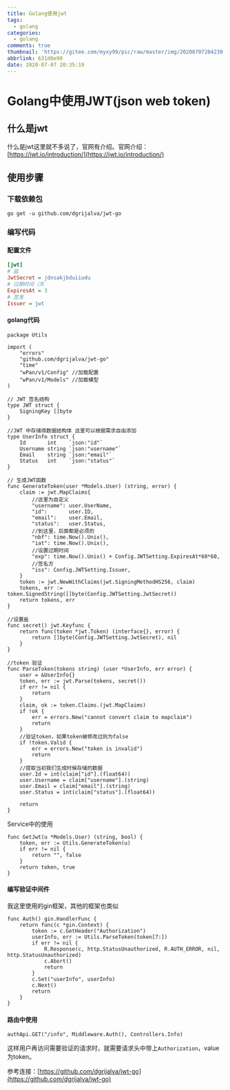 ```yaml
---
title: Golang使用jwt
tags:
  - golang
categories:
  - golang
comments: true
thumbnail: 'https://gitee.com/myxy99/pic/raw/master/img/20200707204230.png'
abbrlink: 631d0e90
date: 2020-07-07 20:35:19
---
```

# Golang中使用JWT(json web token)

## 什么是jwt
什么是jwt这里就不多说了，官网有介绍。官网介绍：[https://jwt.io/introduction/](https://jwt.io/introduction/)

## 使用步骤

### 下载依赖包

```golang
go get -u github.com/dgrijalva/jwt-go

```

### 编写代码

#### 配置文件

```ini
[jwt]
# 盐
JwtSecret = jdnsakjbduiiudu
# 过期时间（天
ExpiresAt = 3
# 签发
Issuer = jwt

```

#### golang代码

```golang
package Utils

import (
	"errors"
	"github.com/dgrijalva/jwt-go"
	"time"
	"wPan/v1/Config" //加载配置
	"wPan/v1/Models" //加载模型
)

// JWT 签名结构
type JWT struct {
	SigningKey []byte
}

//JWT 中存储得数据结构体 这里可以根据需求自由添加
type UserInfo struct {
	Id       int    `json:"id"`
	Username string `json:"username"`
	Email    string `json:"email"`
	Status   int    `json:"status"`
}

// 生成JWT函数
func GenerateToken(user *Models.User) (string, error) {
	claim := jwt.MapClaims{
		//这里为自定义
		"username": user.UserName,
		"id":       user.ID,
		"email":    user.Email,
		"status":   user.Status,
		//到这里，后面都是必须的
		"nbf": time.Now().Unix(),
		"iat": time.Now().Unix(),
		//设置过期时间
		"exp": time.Now().Unix() + Config.JWTSetting.ExpiresAt*60*60,
		//签名方
		"iss": Config.JWTSetting.Issuer,
	}
	token := jwt.NewWithClaims(jwt.SigningMethodHS256, claim)
	tokens, err := token.SignedString([]byte(Config.JWTSetting.JwtSecret))
	return tokens, err
}

//设置盐
func secret() jwt.Keyfunc {
	return func(token *jwt.Token) (interface{}, error) {
		return []byte(Config.JWTSetting.JwtSecret), nil
	}
}

//token 验证
func ParseToken(tokens string) (user *UserInfo, err error) {
	user = &UserInfo{}
	token, err := jwt.Parse(tokens, secret())
	if err != nil {
		return
	}
	claim, ok := token.Claims.(jwt.MapClaims)
	if !ok {
		err = errors.New("cannot convert claim to mapclaim")
		return
	}
	//验证token，如果token被修改过则为false
	if !token.Valid {
		err = errors.New("token is invalid")
		return
	}
	//提取当初我们生成时候存储的数据
	user.Id = int(claim["id"].(float64))
	user.Username = claim["username"].(string)
	user.Email = claim["email"].(string)
	user.Status = int(claim["status"].(float64))

	return
}

```

Service中的使用

```golang
func GetJwt(u *Models.User) (string, bool) {
	token, err := Utils.GenerateToken(u)
	if err != nil {
		return "", false
	}
	return token, true
}

```

#### 编写验证中间件
我这里使用的gin框架，其他的框架也类似
```golang
func Auth() gin.HandlerFunc {
	return func(c *gin.Context) {
		token := c.GetHeader("Authorization")
		userInfo, err := Utils.ParseToken(token[7:])
		if err != nil {
			R.Response(c, http.StatusUnauthorized, R.AUTH_ERROR, nil, http.StatusUnauthorized)
			c.Abort()
			return
		}
		c.Set("userInfo", userInfo)
		c.Next()
		return
	}
}

```

#### 路由中使用
```golang
authApi.GET("/info", Middleware.Auth(), Controllers.Info)

```

这样用户再访问需要验证的请求时，就需要请求头中带上``Authorization``，value为token。

参考连接：[https://github.com/dgrijalva/jwt-go](https://github.com/dgrijalva/jwt-go)